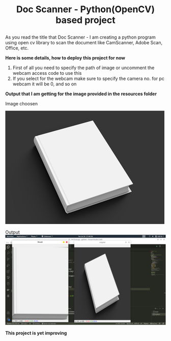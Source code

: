 # <p align="center">Doc Scanner - Python(OpenCV) based project</p>

As you read the title that Doc Scanner - I am creating a python program using open cv library to scan the document like CamScanner, Adobe Scan, Office, etc.

**Here is some details, how to deploy this project for now**
1. First of all you need to specify the path of image or uncomment the webcam access code to use this
2. If you select for the webcam make sure to specify the camera no. for pc webcam it will be 0, and so on

**Output that I am getting for the image provided in the resources folder**

Image choosen

<img src="resources/book2.jpg">

Output
<img src="/output/Screenshot from 2021-07-24 17-46-36.png">

<b align="center">This project is yet improving</b>
